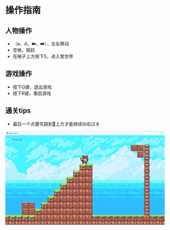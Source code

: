 # 操作指南
## 人物操作
- （a、d，⬅，➡），左右移动
- 空格，跳跃
- 在梯子上方按下S，进入里世界
## 游戏操作
- 按下Q键，退出游戏
- 按下R键，重启游戏
## 通关tips
- 最后一个点要先跳到🚩上方才能继续向右过关

![avatar](image\终点.PNG)
